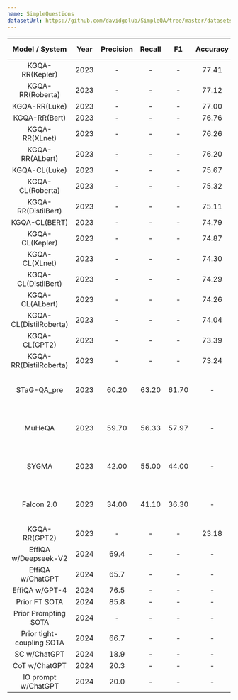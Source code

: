 ```yaml
---
name: SimpleQuestions
datasetUrl: https://github.com/davidgolub/SimpleQA/tree/master/datasets/SimpleQuestions
---
```


|     Model / System     | Year | Precision | Recall |  F1   | Accuracy | Language |                                        Reported by                                         |
| :--------------------: | :--: | :-------: | :----: | :---: | :------: | :------: | :----------------------------------------------------------------------------------------: |
|    KGQA-RR(Kepler)     | 2023 |     -     |   -    |   -   |  77.41   |    EN    |                     [Hu et al.](https://arxiv.org/pdf/2303.10368.pdf)                      |
|    KGQA-RR(Roberta)    | 2023 |     -     |   -    |   -   |  77.12   |    EN    |                     [Hu et al.](https://arxiv.org/pdf/2303.10368.pdf)                      |
|     KGQA-RR(Luke)      | 2023 |     -     |   -    |   -   |  77.00   |    EN    |                     [Hu et al.](https://arxiv.org/pdf/2303.10368.pdf)                      |
|     KGQA-RR(Bert)      | 2023 |     -     |   -    |   -   |  76.76   |    EN    |                     [Hu et al.](https://arxiv.org/pdf/2303.10368.pdf)                      |
|     KGQA-RR(XLnet)     | 2023 |     -     |   -    |   -   |  76.26   |    EN    |                     [Hu et al.](https://arxiv.org/pdf/2303.10368.pdf)                      |
|    KGQA-RR(ALbert)     | 2023 |     -     |   -    |   -   |  76.20   |    EN    |                     [Hu et al.](https://arxiv.org/pdf/2303.10368.pdf)                      |
|     KGQA-CL(Luke)      | 2023 |     -     |   -    |   -   |  75.67   |    EN    |                     [Hu et al.](https://arxiv.org/pdf/2303.10368.pdf)                      |
|    KGQA-CL(Roberta)    | 2023 |     -     |   -    |   -   |  75.32   |    EN    |                     [Hu et al.](https://arxiv.org/pdf/2303.10368.pdf)                      |
|  KGQA-RR(DistilBert)   | 2023 |     -     |   -    |   -   |  75.11   |    EN    |                     [Hu et al.](https://arxiv.org/pdf/2303.10368.pdf)                      |
|     KGQA-CL(BERT)      | 2023 |     -     |   -    |   -   |  74.79   |    EN    |                     [Hu et al.](https://arxiv.org/pdf/2303.10368.pdf)                      |
|    KGQA-CL(Kepler)     | 2023 |     -     |   -    |   -   |  74.87   |    EN    |                     [Hu et al.](https://arxiv.org/pdf/2303.10368.pdf)                      |
|     KGQA-CL(XLnet)     | 2023 |     -     |   -    |   -   |  74.30   |    EN    |                     [Hu et al.](https://arxiv.org/pdf/2303.10368.pdf)                      |
|  KGQA-CL(DistilBert)   | 2023 |     -     |   -    |   -   |  74.29   |    EN    |                     [Hu et al.](https://arxiv.org/pdf/2303.10368.pdf)                      |
|    KGQA-CL(ALbert)     | 2023 |     -     |   -    |   -   |  74.26   |    EN    |                     [Hu et al.](https://arxiv.org/pdf/2303.10368.pdf)                      |
| KGQA-CL(DistilRoberta) | 2023 |     -     |   -    |   -   |  74.04   |    EN    |                     [Hu et al.](https://arxiv.org/pdf/2303.10368.pdf)                      |
|     KGQA-CL(GPT2)      | 2023 |     -     |   -    |   -   |  73.39   |    EN    |                     [Hu et al.](https://arxiv.org/pdf/2303.10368.pdf)                      |
| KGQA-RR(DistilRoberta) | 2023 |     -     |   -    |   -   |  73.24   |    EN    |                     [Hu et al.](https://arxiv.org/pdf/2303.10368.pdf)                      |
|      STaG-QA_pre       | 2023 |   60.20   | 63.20  | 61.70 |    -     |    EN    | [Badenes-Olmedo and Corcho](https://www.semantic-web-journal.net/system/files/swj3379.pdf) |
|         MuHeQA         | 2023 |   59.70   | 56.33  | 57.97 |    -     |    EN    | [Badenes-Olmedo and Corcho](https://www.semantic-web-journal.net/system/files/swj3379.pdf) |
|         SYGMA          | 2023 |   42.00   | 55.00  | 44.00 |    -     |    EN    | [Badenes-Olmedo and Corcho](https://www.semantic-web-journal.net/system/files/swj3379.pdf) |
|       Falcon 2.0       | 2023 |   34.00   | 41.10  | 36.30 |    -     |    EN    | [Badenes-Olmedo and Corcho](https://www.semantic-web-journal.net/system/files/swj3379.pdf) |
|     KGQA-RR(GPT2)      | 2023 |     -     |   -    |   -   |  23.18   |    EN    |                     [Hu et al.](https://arxiv.org/pdf/2303.10368.pdf)                      |
|       EffiQA w/Deepseek-V2         | 2024  |  69.4  |     -     |   -    |   -   |    -     |   EN     |              [Dong et al.](https://arxiv.org/pdf/2406.01238)                 |
|          EffiQA w/ChatGPT          | 2024  |  65.7  |     -     |   -    |   -   |    -     |   EN   |              [Dong et al.](https://arxiv.org/pdf/2406.01238)                 | 
|           EffiQA w/GPT-4           | 2024  |  76.5  |     -     |   -    |   -   |    -     |   EN   |              [Dong et al.](https://arxiv.org/pdf/2406.01238)                 |
|           Prior FT SOTA            | 2024  |  85.8  |     -     |   -    |   -   |    -     |   EN   |              [Dong et al.](https://arxiv.org/pdf/2406.01238)                 |
|        Prior Prompting SOTA        | 2024  |   -    |     -     |   -    |   -   |    -     |   EN   |              [Dong et al.](https://arxiv.org/pdf/2406.01238)                 |
|     Prior tight-coupling SOTA      | 2024  |  66.7  |     -     |   -    |   -   |    -     |   EN   |              [Dong et al.](https://arxiv.org/pdf/2406.01238)                 |
|            SC w/ChatGPT            | 2024  |  18.9  |     -     |   -    |   -   |    -     |   EN   |              [Dong et al.](https://arxiv.org/pdf/2406.01238)                 |
|           CoT w/ChatGPT            | 2024  |  20.3  |     -     |   -    |   -   |    -     |   EN   |              [Dong et al.](https://arxiv.org/pdf/2406.01238)                 |
|        IO prompt w/ChatGPT         | 2024  |  20.0  |     -     |   -    |   -   |    -     |   EN   |              [Dong et al.](https://arxiv.org/pdf/2406.01238)                 |